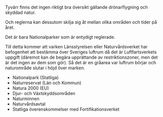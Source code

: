 Tyvärr finns det ingen riktigt bra översikt gällande drönarflygning och skyddad natur. 

Och reglerna kan dessutom skilja sig åt mellan olika områden och tider på året.

Det är bara Nationalparker som är entydigt reglerade.

Till detta kommer att varken Länsstyrelsen eller Naturvårdsverket har befogenhet att bestämma över Sveriges luftrum då det är Luftfartsverkets uppgift (däremot kan de begära upprättande av restriktionszoner, men det är det ingen av dem som gör). Så det är en gråarea var luftrum börjar och naturområde slutar i höjd över marken. 

* Nationalpark (Statliga)
* Naturreservat (Län och Kommun)
* Natura 2000 (EU)
* Djur- och Växtskyddsområden
* Naturminnen
* Naturvårdsavtal
* Statliga överenskommelser med Fortifikationsverket
